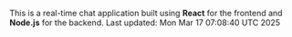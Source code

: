 This is a real-time chat application built using **React** for the frontend and **Node.js** for the backend.
Last updated: Mon Mar 17 07:08:40 UTC 2025
